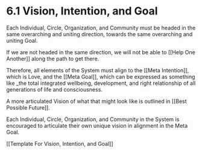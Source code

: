 # 6.1 Vision, Intention, and Goal
Each Individual, Circle, Organization, and Community must be headed in the same overarching and uniting direction, towards the same overarching and uniting Goal. 

If we are not headed in the same direction, we will not be able to [[Help One Another]] along the path to get there. 

Therefore, all elements of the System must align to the [[Meta Intention]], which is Love, and the [[Meta Goal]], which can be expressed as something like _the total integrated wellbeing, development, and right relationship of all generations of life and consciousness. 

A more articulated Vision of what that might look like is outlined in [[Best Possible Future]]. 

Each Individual, Circle, Organization, and Community in the System is encouraged to articulate their own unique vision in alignment in the Meta Goal. 

[[Template For Vision, Intention, and Goal]]  